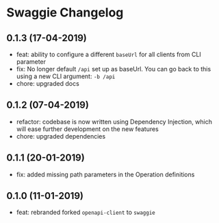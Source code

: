 # Swaggie Changelog

## 0.1.3 (17-04-2019)

* feat: ability to configure a different `baseUrl` for all clients from CLI parameter
* fix: No longer default `/api` set up as baseUrl. You can go back to this using a new CLI argument: `-b /api`
* chore: upgraded docs

## 0.1.2 (07-04-2019)

* refactor: codebase is now written using Dependency Injection, which will ease further development on the new features
* chore: upgraded dependencies

## 0.1.1 (20-01-2019)

* fix: added missing path parameters in the Operation definitions

## 0.1.0 (11-01-2019)

* feat: rebranded forked `openapi-client` to `swaggie`
